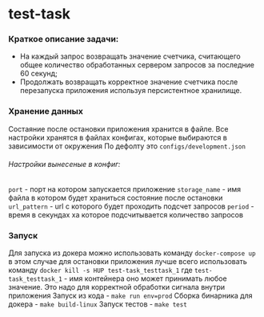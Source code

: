 # test-task

### Краткое описание задачи:
* На каждый запрос возвращать значение счетчика, считающего общее количество обработанных сервером запросов за последние 60 секунд;
* Продолжать возвращать корректное значение счетчика после перезапуска приложения используя персистентное хранилище.

### Хранение данных
Состаяние после остановки приложения хранится в файле.
Все настройки хранятся в файлах конфигах, которые выбираются в зависимости от окружения
По дефолту это  `configs/development.json`

###### Настройки вынесеные в конфиг:
`port` - порт на котором запускается приложение 
`storage_name` - имя файла  в котором будет храниться состояние после остановки 
`url_pattern` - url с которого будет проходить подсчет запросов
`period` - время в секундах ха которое подсчитывается количество запросов

### Запуск
Для запуска из докера можно использовать команду `docker-compose up`
в этом случае для остановки приложения лучше всего использовать команду `docker kill -s HUP test-task_testtask_1`
где `test-task_testtask_1` - имя контейнера оно может принимать любое значение. Это надо для корректной обработки сигнала 
внутри приложения
Запуск из кода - `make run env=prod`
Сборка бинарника для докера - `make build-linux`
Запуск тестов - `make test`
